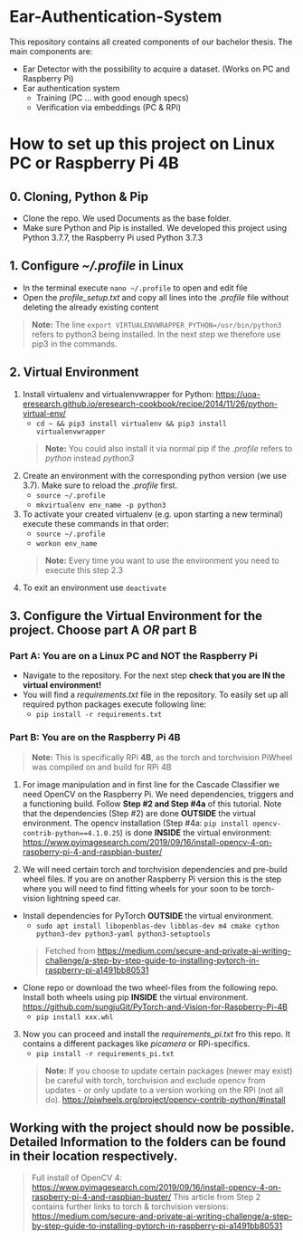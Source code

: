 # Ear-Authentication-System
This repository contains all created components of our bachelor thesis.
The main components are:
- Ear Detector with the possibility to acquire a dataset. (Works on PC and Raspberry Pi)
- Ear authentication system
	- Training (PC ... with good enough specs)
	- Verification via embeddings (PC & RPi)

# How to set up this project on Linux PC or Raspberry Pi 4B

## 0. Cloning, Python & Pip
- Clone the repo. We used Documents as the base folder.
- Make sure Python and Pip is installed. We developed this project using Python 3.7.7, the Raspberry Pi used Python 3.7.3

## 1. Configure _~/.profile_ in Linux
- In the terminal execute `nano ~/.profile` to open and edit file
- Open the _profile_setup.txt_ and copy all lines into the _.profile_ file without deleting the already existing content
> **Note:** The line `export VIRTUALENVWRAPPER_PYTHON=/usr/bin/python3` refers to python3 being installed.
> In the next step we therefore use pip3 in the commands.

## 2. Virtual Environment
1. Install virtualenv and virtualenvwrapper for Python: https://uoa-eresearch.github.io/eresearch-cookbook/recipe/2014/11/26/python-virtual-env/
	* `cd ~ && pip3 install virtualenv && pip3 install virtualenvwrapper`
	> **Note:** You could also install it via normal pip if the _.profile_ refers to _python_ instead _python3_ 
2. Create an environment with the corresponding python version (we use 3.7). Make sure to reload the _.profile_ first.
	* `source ~/.profile`
	* `mkvirtualenv env_name -p python3`
3. To activate your created virtualenv (e.g. upon starting a new terminal) execute these commands in that order:
	* `source ~/.profile`
	* `workon env_name`
	> **Note:** Every time you want to use the environment you need to execute this step 2.3 
4. To exit an environment use `deactivate`

## 3. Configure the Virtual Environment for the project. Choose part A _OR_ part B

### Part A: You are on a Linux PC and NOT the Raspberry Pi
- Navigate to the repository. For the next step **check that you are IN the virtual environment!**
- You will find a _requirements.txt_ file in the repository. To easily set up all required python packages execute following line:
	* `pip install -r requirements.txt`

### Part B: You are on the Raspberry Pi 4B
> **Note:** This is specifically RPi **4B**, as the torch and torchvision PiWheel was compiled on and build for RPi 4B
1. For image manipulation and in first line for the Cascade Classifier we need OpenCV on the Raspberry Pi. We need dependencies, triggers and a functioning build. Follow **Step #2 and Step #4a** of this tutorial. Note that the dependencies (Step #2) are done **OUTSIDE** the virtual environment. The opencv installation (Step #4a: `pip install opencv-contrib-python==4.1.0.25`) is done **INSIDE** the virtual environment: https://www.pyimagesearch.com/2019/09/16/install-opencv-4-on-raspberry-pi-4-and-raspbian-buster/

2. We will need certain torch and torchvision dependencies and pre-build wheel files. If you are on another Raspberry Pi version this is the step where you will need to find fitting wheels for your soon to be torch-vision lightning speed car.
* Install dependencies for PyTorch **OUTSIDE** the virtual environment.
	* `sudo apt install libopenblas-dev libblas-dev m4 cmake cython python3-dev python3-yaml python3-setuptools`
	> Fetched from https://medium.com/secure-and-private-ai-writing-challenge/a-step-by-step-guide-to-installing-pytorch-in-raspberry-pi-a1491bb80531
* Clone repo or download the two wheel-files from the following repo. Install both wheels using pip **INSIDE** the virtual environment. https://github.com/sungjuGit/PyTorch-and-Vision-for-Raspberry-Pi-4B
	* `pip install xxx.whl`

3. Now you can proceed and install the _requirements_pi.txt_ fro this repo. It contains a different packages like _picamera_ or RPi-specifics.
	* `pip install -r requirements_pi.txt`
	> **Note:** If you choose to update certain packages (newer may exist) be careful with torch, torchvision and exclude opencv from updates - or only update to a version working on the RPi (not all do). https://piwheels.org/project/opencv-contrib-python/#install
 

## Working with the project should now be possible. Detailed Information to the folders can be found in their location respectively.

> Full install of OpenCV 4: https://www.pyimagesearch.com/2019/09/16/install-opencv-4-on-raspberry-pi-4-and-raspbian-buster/
> This article from Step 2 contains further links to torch & torchvision versions: https://medium.com/secure-and-private-ai-writing-challenge/a-step-by-step-guide-to-installing-pytorch-in-raspberry-pi-a1491bb80531
